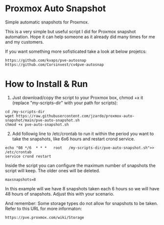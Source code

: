# Proxmox Auto Snapshot

Simple automatic snapshots for Proxmox.

This is a very simple but useful script I did for Proxmox snapshot automation. Hope it can help someone as it already did many times for me and my customers.

If you want something more sofisticated take a look at below projetcs:
```
https://github.com/kvaps/pve-autosnap
https://github.com/Corsinvest/cv4pve-autosnap
```

# How to Install & Run

1. Just download/copy the script to your Proxmox box, chmod +x it (replace "my-scripts-dir" with your path for scripts):
```
cd /my-scripts-dir
wget https://raw.githubusercontent.com/jzardo/proxmox-auto-snapshot/main/pve-auto-snapshot.sh
chmod +x pve-auto-snapshot.sh
```
2. Add followig line to /etc/crontab to run it within the period you want to take the snapshots, like 6x6 hours and restart crond service.
```
echo "08 */6  * * *   root   /my-scripts-dir/pve-auto-snapshot.sh">> /etc/crontab 
service crond restart
```
Inside the script you can configure the maximum number of snapshots the script will keep. The older ones will be deleted.
```
maxsnapshots=8
```
In this example will we have 8 snapshots taken each 6 hours so we will have 48 hours of snapshots. Adjust this with your scenario. 

And remember: Some storage types do not allow for snapshots to be taken. Refer to this URL for more informaton:
```
https://pve.proxmox.com/wiki/Storage
```
